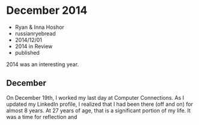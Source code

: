 # December 2014
- Ryan & Inna Hoshor
- russianryebread
- 2014/12/01
- 2014 in Review
- published

2014 was an interesting year.

## December
On December 19th, I worked my last day at Computer Connections.  As I updated my LinkedIn profile, I realized that I had been there (off and on) for almost
8 years.  At 27 years of age, that is a significant portion of my life.  It was a time for reflection and 



[1]: http://en.wikipedia.org/wiki/Eating_crow
[2]: http://cip4me.com